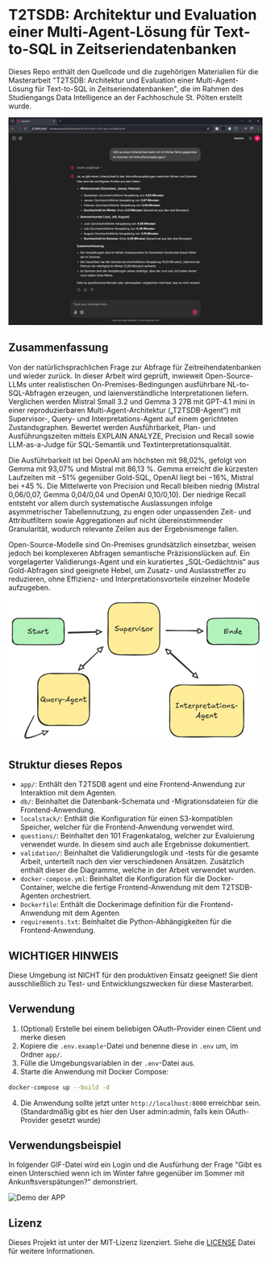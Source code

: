 # T2TSDB: Architektur und Evaluation einer Multi-Agent-Lösung für Text-to-SQL in Zeitseriendatenbanken

Dieses Repo enthält den Quellcode und die zugehörigen Materialien für die Masterarbeit "T2TSDB: Architektur und Evaluation einer Multi-Agent-Lösung für Text-to-SQL in Zeitseriendatenbanken", die im Rahmen des Studiengangs Data Intelligence an der Fachhoschule St. Pölten erstellt wurde.


![Chat Beispiel des Agents](./images/chat.png)


## Zusammenfassung

Von der natürlichsprachlichen Frage zur Abfrage für Zeitreihendatenbanken und wieder zurück. In dieser Arbeit wird geprüft, inwieweit Open-Source-LLMs unter realistischen On-Premises-Bedingungen ausführbare NL-to-SQL-Abfragen erzeugen, und laienverständliche Interpretationen liefern. Verglichen werden Mistral Small 3.2 und Gemma 3 27B mit GPT-4.1 mini in einer reproduzierbaren Multi-Agent-Architektur („T2TSDB-Agent“) mit Supervisor-, Query- und Interpretations-Agent auf einem gerichteten Zustandsgraphen. Bewertet werden Ausführbarkeit, Plan- und Ausführungszeiten mittels EXPLAIN ANALYZE, Precision und Recall sowie LLM-as-a-Judge für SQL-Semantik und Textinterpretationsqualität.

Die Ausführbarkeit ist bei OpenAI am höchsten mit 98,02%, gefolgt von Gemma mit 93,07% und Mistral mit 86,13 %. Gemma erreicht die kürzesten Laufzeiten mit −51% gegenüber Gold-SQL, OpenAI liegt bei −16%, Mistral bei +45 %. Die Mittelwerte von Precision und Recall bleiben niedrig (Mistral 0,06/0,07, Gemma 0,04/0,04 und OpenAI 0,10/0,10). Der niedrige Recall entsteht vor allem durch systematische Auslassungen infolge asymmetrischer Tabellennutzung, zu engen oder unpassenden Zeit- und Attributfiltern sowie Aggregationen auf nicht übereinstimmender Granularität, wodurch relevante Zeilen aus der Ergebnismenge fallen.

Open-Source-Modelle sind On-Premises grundsätzlich einsetzbar, weisen jedoch bei komplexeren Abfragen semantische Präzisionslücken auf. Ein vorgelagerter Validierungs-Agent und ein kuratiertes „SQL-Gedächtnis“ aus Gold-Abfragen sind geeignete Hebel, um Zusatz- und Auslasstreffer zu reduzieren, ohne Effizienz- und Interpretationsvorteile einzelner Modelle aufzugeben.

![Architektur des Multi-Agent](./images/Architektur.png)


## Struktur dieses Repos

- `app/`: Enthält den T2TSDB agent und eine Frontend-Anwendung zur Interaktion mit dem Agenten.
- `db/`: Beinhaltet die Datenbank-Schemata und -Migrationsdateien für die Frontend-Anwendung.
- `localstack/`: Enthält die Konfiguration für einen S3-kompatiblen Speicher, welcher für die Frontend-Anwendung verwendet wird.
- `questions/`: Beinhaltet den 101 Fragenkatalog, welcher zur Evaluierung verwendet wurde. In diesem sind auch alle Ergebnisse dokumentiert.
- `validation/`: Beinhaltet die Validierungslogik und -tests für die gesamte Arbeit, unterteilt nach den vier verschiedenen Ansätzen. Zusätzlich enthält dieser die Diagramme, welche in der Arbeit verwendet wurden.
- `docker-compose.yml`: Beinhaltet die Konfiguration für die Docker-Container, welche die fertige Frontend-Anwendung mit dem T2TSDB-Agenten orchestriert.
- `Dockerfile`: Enthält die Dockerimage definition für die Frontend-Anwendung mit dem Agenten
- `requirements.txt`: Beinhaltet die Python-Abhängigkeiten für die Frontend-Anwendung.


## WICHTIGER HINWEIS

Diese Umgebung ist NICHT für den produktiven Einsatz geeignet! Sie dient ausschließlich zu Test- und Entwicklungszwecken für diese Masterarbeit.


## Verwendung

1. (Optional) Erstelle bei einem beliebigen OAuth-Provider einen Client und merke diesen
2. Kopiere die `.env.example`-Datei und benenne diese in `.env` um, im Ordner `app/`.
3. Fülle die Umgebungsvariablen in der `.env`-Datei aus.
4. Starte die Anwendung mit Docker Compose:

```bash
docker-compose up --build -d
```

4. Die Anwendung sollte jetzt unter `http://localhost:8000` erreichbar sein. (Standardmäßig gibt es hier den User admin:admin, falls kein OAuth-Provider gesetzt wurde)


## Verwendungsbeispiel

In folgender GIF-Datei wird ein Login und die Ausfürhung der Frage "Gibt es einen Unterschied wenn ich im Winter fahre gegenüber im Sommer mit Ankunftsverspätungen?" demonstriert.

![Demo der APP](./images/app.gif)


## Lizenz

Dieses Projekt ist unter der MIT-Lizenz lizenziert. Siehe die [LICENSE](LICENSE) Datei für weitere Informationen.

